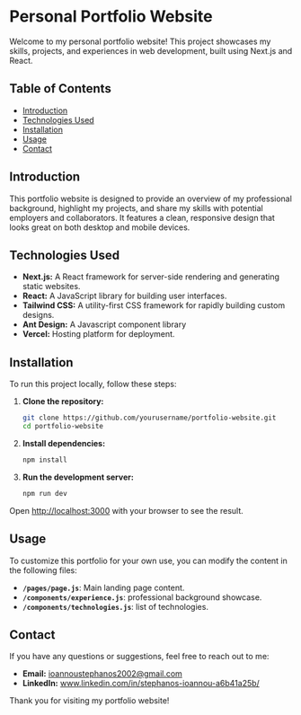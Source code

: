 # Personal Portfolio Website

Welcome to my personal portfolio website! This project showcases my skills, projects, and experiences in web development, built using Next.js and React.

## Table of Contents

- [Introduction](#introduction)
- [Technologies Used](#technologies-used)
- [Installation](#installation)
- [Usage](#usage)
- [Contact](#contact)

## Introduction

This portfolio website is designed to provide an overview of my professional background, highlight my projects, and share my skills with potential employers and collaborators. It features a clean, responsive design that looks great on both desktop and mobile devices.

## Technologies Used

- **Next.js:** A React framework for server-side rendering and generating static websites.
- **React:** A JavaScript library for building user interfaces.
- **Tailwind CSS:** A utility-first CSS framework for rapidly building custom designs.
- **Ant Design:** A Javascript component library 
- **Vercel:** Hosting platform for deployment.

## Installation

To run this project locally, follow these steps:

1. **Clone the repository:**

    ```bash
    git clone https://github.com/yourusername/portfolio-website.git
    cd portfolio-website
    ```

2. **Install dependencies:**

    ```bash
    npm install
    ```

3. **Run the development server:**

    ```bash
    npm run dev
    ```

Open [http://localhost:3000](http://localhost:3000) with your browser to see the result.

## Usage

To customize this portfolio for your own use, you can modify the content in the following files:

- **`/pages/page.js`**: Main landing page content.
- **`/components/experience.js`**: professional background showcase.
- **`/components/technologies.js`**: list of technologies.

## Contact

If you have any questions or suggestions, feel free to reach out to me:

- **Email:** ioannoustephanos2002@gmail.com
- **LinkedIn:** www.linkedin.com/in/stephanos-ioannou-a6b41a25b/

Thank you for visiting my portfolio website!
